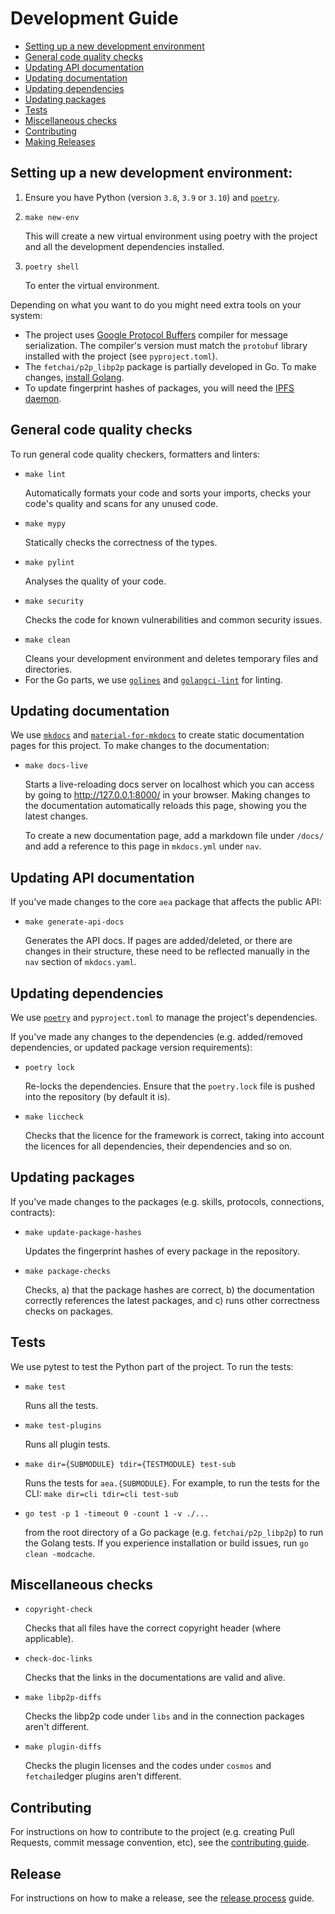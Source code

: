 # Development Guide

- [Setting up a new development environment](#setup)
- [General code quality checks](#general)
- [Updating API documentation](#api)
- [Updating documentation](#docs)
- [Updating dependencies](#deps)
- [Updating packages](#package)
- [Tests](#tests)
- [Miscellaneous checks](#misc)
- [Contributing](#contributing)
- [Making Releases](#release)

## <a name="setup"></a> Setting up a new development environment:

1. Ensure you have Python (version `3.8`, `3.9` or `3.10`) and [`poetry`][poetry]. 
2.     make new-env
   This will create a new virtual environment using poetry with the project and all the development dependencies installed. 
3.     poetry shell
    To enter the virtual environment. 

Depending on what you want to do you might need extra tools on your system:

- The project uses [Google Protocol Buffers][protobuf] compiler for message serialization. The compiler's version must match the `protobuf` library installed with the project (see `pyproject.toml`).  
- The `fetchai/p2p_libp2p` package is partially developed in Go. To make changes, [install Golang](https://golang.org/doc/install).
- To update fingerprint hashes of packages, you will need the [IPFS daemon][ipfs]. 

## <a name="general"></a>General code quality checks
To run general code quality checkers, formatters and linters:
-     make lint
  Automatically formats your code and sorts your imports, checks your code's quality and scans for any unused code.
-     make mypy
  Statically checks the correctness of the types.
-     make pylint
  Analyses the quality of your code.
-     make security
  Checks the code for known vulnerabilities and common security issues.
-     make clean
  Cleans your development environment and deletes temporary files and directories.
- For the Go parts, we use [`golines`](https://github.com/segmentio/golines) and [`golangci-lint`](https://golangci-lint.run) for linting.

## <a name="docs"></a>Updating documentation
We use [`mkdocs`][mkdocs] and [`material-for-mkdocs`][material] to create static documentation pages for this project. To make changes to the documentation:
-     make docs-live
  Starts a live-reloading docs server on localhost which you can access by going to http://127.0.0.1:8000/ in your browser. Making changes to the documentation automatically reloads this page, showing you the latest changes. 


  To create a new documentation page, add a markdown file under `/docs/` and add a reference to this page in `mkdocs.yml` under `nav`.

## <a name="api"></a>Updating API documentation
If you've made changes to the core `aea` package that affects the public API:
-     make generate-api-docs
  Generates the API docs. If pages are added/deleted, or there are changes in their structure, these need to be reflected manually in the `nav` section of `mkdocs.yaml`.

## <a name="deps"></a>Updating dependencies
We use [`poetry`][poetry] and `pyproject.toml` to manage the project's dependencies. 

If you've made any changes to the dependencies (e.g. added/removed dependencies, or updated package version requirements):
-     poetry lock
  Re-locks the dependencies. Ensure that the `poetry.lock` file is pushed into the repository (by default it is).
-     make liccheck
  Checks that the licence for the framework is correct, taking into account the licences for all dependencies, their dependencies and so on.

## <a name="package"></a>Updating packages
If you've made changes to the packages (e.g. skills, protocols, connections, contracts):
-     make update-package-hashes
  Updates the fingerprint hashes of every package in the repository.
-     make package-checks
  Checks, a) that the package hashes are correct, b) the documentation correctly references the latest packages, and c) runs other correctness checks on packages.

## <a name="tests"></a>Tests
We use pytest to test the Python part of the project. To run the tests:

-     make test 
  Runs all the tests.
-     make test-plugins 
  Runs all plugin tests.
-     make dir={SUBMODULE} tdir={TESTMODULE} test-sub
  Runs the tests for `aea.{SUBMODULE}`. For example, to run the tests for the CLI: `make dir=cli tdir=cli test-sub`
-     go test -p 1 -timeout 0 -count 1 -v ./...
  from the root directory of a Go package (e.g. `fetchai/p2p_libp2p`) to run the Golang tests. 
  If you experience installation or build issues, run `go clean -modcache`.

## <a name="misc"></a>Miscellaneous checks
-     copyright-check
  Checks that all files have the correct copyright header (where applicable).
-     check-doc-links
  Checks that the links in the documentations are valid and alive.
-     make libp2p-diffs
  Checks the libp2p code under `libs` and in the connection packages aren't different.
-     make plugin-diffs
  Checks the plugin licenses and the codes under `cosmos` and `fetchai`ledger plugins aren't different.

## <a name="contributing"></a>Contributing

For instructions on how to contribute to the project (e.g. creating Pull Requests, commit message convention, etc), see the [contributing guide][contributing guide].

## <a name="release"></a>Release

For instructions on how to make a release, see the [release process][release process] guide.

[protobuf]: https://developers.google.com/protocol-buffers/
[ipfs]: https://docs.ipfs.io/guides/guides/install/
[mkdocs]: https://www.mkdocs.org
[material]: https://squidfunk.github.io/mkdocs-material/
[poetry]: https://python-poetry.org
[contributing guide]: https://github.com/fetchai/agents-aea/blob/main/CONTRIBUTING.md
[release process]: https://github.com/fetchai/agents-aea/blob/main/scripts/RELEASE_PROCESS.md
